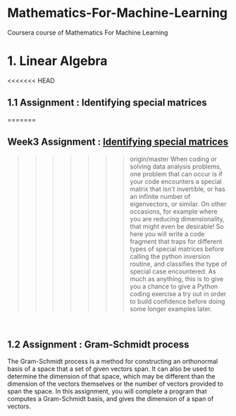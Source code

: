 # Mathematics-For-Machine-Learning
Coursera course of Mathematics For Machine Learning

# 1. Linear Algebra

<<<<<<< HEAD
## 1.1 Assignment : Identifying special matrices
=======
## Week3 Assignment : [Identifying special matrices](https://nbviewer.jupyter.org/github/gaussian37/Mathematics-For-Machine-Learning/blob/master/1.%20Linear%20Algebra/1.%20Identifying%20Special%20Matrices/IdentifyingSpecialMatrices.ipynb)
>>>>>>> origin/master
When coding or solving data analysis problems, one problem that can occur is if your code encounters a special matrix that isn't invertible, 
or has an infinite number of eigenvectors, or similar. 
On other occasions, for example where you are reducing dimensionality, that might even be desirable! 
So here you will write a code fragment that traps for different types of special matrices before calling the python inversion routine, 
and classifies the type of special case encountered. 
As much as anything, this is to give you a chance to give a Python coding exercise a try out in order to build confidence before doing some longer examples later.

<br>

## 1.2 Assignment : Gram-Schmidt process
The Gram-Schmidt process is a method for constructing an orthonormal basis of a space that a set of given vectors span. It can also be used to determine the dimension of that space, which may be different than the dimension of the vectors themselves or the number of vectors provided to span the space.
In this assignment, you will complete a program that computes a Gram-Schmidt basis, and gives the dimension of a span of vectors.